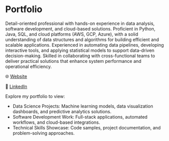 # Portfolio

Detail-oriented professional with hands-on experience in data analysis, software development, and cloud-based solutions. Proficient in Python, Java, SQL, and cloud platforms (AWS, GCP, Azure), with a solid understanding of data structures and algorithms for building efficient and scalable applications. Experienced in automating data pipelines, developing interactive tools, and applying statistical models to support data-driven decision-making. Skilled in collaborating with cross-functional teams to deliver practical solutions that enhance system performance and operational efficiency.

🌐 [Website](https://sandhyakilari.portfo.ly/)

💼 [LinkedIn](https://www.linkedin.com/in/sandhya-kilari/)

Explore my portfolio to view:

- Data Science Projects: Machine learning models, data visualization dashboards, and predictive analytics solutions.
- Software Development Work: Full-stack applications, automated workflows, and cloud-based integrations.
- Technical Skills Showcase: Code samples, project documentation, and problem-solving approaches.
